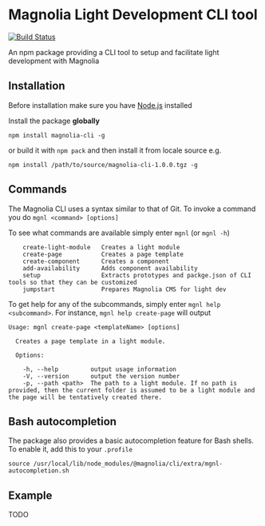 # Magnolia Light Development CLI tool #

[![Build Status](https://jenkins.magnolia-cms.com/job/build_npm-cli/badge/icon)](https://jenkins.magnolia-cms.com/job/build_npm-cli/)

An npm package providing a CLI tool to setup and facilitate light development with Magnolia

## Installation ##
Before installation make sure you have [Node.js](https://nodejs.org) installed

Install the package **globally**

`npm install magnolia-cli -g`

or build it with `npm pack` and then install it from locale source e.g.

`npm install /path/to/source/magnolia-cli-1.0.0.tgz -g`


## Commands ##

The Magnolia CLI uses a syntax similar to that of Git.
To invoke a command you do `mgnl <command> [options]`

To see what commands are available simply enter `mgnl` (or `mgnl -h`)

```
    create-light-module   Creates a light module
    create-page           Creates a page template
    create-component      Creates a component
    add-availability      Adds component availability
    setup                 Extracts prototypes and packge.json of CLI tools so that they can be customized
    jumpstart             Prepares Magnolia CMS for light dev
```

To get help for any of the subcommands, simply enter `mgnl help <subcommand>`. For instance, `mgnl help create-page` will output

```
Usage: mgnl create-page <templateName> [options]

  Creates a page template in a light module.

  Options:

    -h, --help         output usage information
    -V, --version      output the version number
    -p, --path <path>  The path to a light module. If no path is provided, then the current folder is assumed to be a light module and the page will be tentatively created there.
```
## Bash autocompletion ##
The package also provides a basic autocompletion feature for Bash shells. To enable it, add this to your ```.profile ```
```
source /usr/local/lib/node_modules/@magnolia/cli/extra/mgnl-autocompletion.sh
```
## Example ##
TODO

